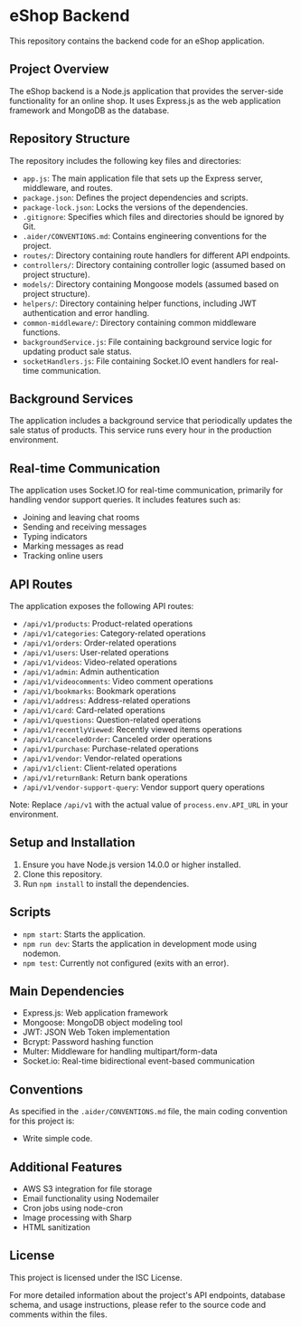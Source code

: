 # eShop Backend

This repository contains the backend code for an eShop application.

## Project Overview

The eShop backend is a Node.js application that provides the server-side functionality for an online shop. It uses Express.js as the web application framework and MongoDB as the database.

## Repository Structure

The repository includes the following key files and directories:

- `app.js`: The main application file that sets up the Express server, middleware, and routes.
- `package.json`: Defines the project dependencies and scripts.
- `package-lock.json`: Locks the versions of the dependencies.
- `.gitignore`: Specifies which files and directories should be ignored by Git.
- `.aider/CONVENTIONS.md`: Contains engineering conventions for the project.
- `routes/`: Directory containing route handlers for different API endpoints.
- `controllers/`: Directory containing controller logic (assumed based on project structure).
- `models/`: Directory containing Mongoose models (assumed based on project structure).
- `helpers/`: Directory containing helper functions, including JWT authentication and error handling.
- `common-middleware/`: Directory containing common middleware functions.
- `backgroundService.js`: File containing background service logic for updating product sale status.
- `socketHandlers.js`: File containing Socket.IO event handlers for real-time communication.

## Background Services

The application includes a background service that periodically updates the sale status of products. This service runs every hour in the production environment.

## Real-time Communication

The application uses Socket.IO for real-time communication, primarily for handling vendor support queries. It includes features such as:

- Joining and leaving chat rooms
- Sending and receiving messages
- Typing indicators
- Marking messages as read
- Tracking online users

## API Routes

The application exposes the following API routes:

- `/api/v1/products`: Product-related operations
- `/api/v1/categories`: Category-related operations
- `/api/v1/orders`: Order-related operations
- `/api/v1/users`: User-related operations
- `/api/v1/videos`: Video-related operations
- `/api/v1/admin`: Admin authentication
- `/api/v1/videocomments`: Video comment operations
- `/api/v1/bookmarks`: Bookmark operations
- `/api/v1/address`: Address-related operations
- `/api/v1/card`: Card-related operations
- `/api/v1/questions`: Question-related operations
- `/api/v1/recentlyViewed`: Recently viewed items operations
- `/api/v1/canceledOrder`: Canceled order operations
- `/api/v1/purchase`: Purchase-related operations
- `/api/v1/vendor`: Vendor-related operations
- `/api/v1/client`: Client-related operations
- `/api/v1/returnBank`: Return bank operations
- `/api/v1/vendor-support-query`: Vendor support query operations

Note: Replace `/api/v1` with the actual value of `process.env.API_URL` in your environment.

## Setup and Installation

1. Ensure you have Node.js version 14.0.0 or higher installed.
2. Clone this repository.
3. Run `npm install` to install the dependencies.

## Scripts

- `npm start`: Starts the application.
- `npm run dev`: Starts the application in development mode using nodemon.
- `npm test`: Currently not configured (exits with an error).

## Main Dependencies

- Express.js: Web application framework
- Mongoose: MongoDB object modeling tool
- JWT: JSON Web Token implementation
- Bcrypt: Password hashing function
- Multer: Middleware for handling multipart/form-data
- Socket.io: Real-time bidirectional event-based communication

## Conventions

As specified in the `.aider/CONVENTIONS.md` file, the main coding convention for this project is:

- Write simple code.

## Additional Features

- AWS S3 integration for file storage
- Email functionality using Nodemailer
- Cron jobs using node-cron
- Image processing with Sharp
- HTML sanitization

## License

This project is licensed under the ISC License.

For more detailed information about the project's API endpoints, database schema, and usage instructions, please refer to the source code and comments within the files.
